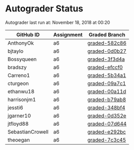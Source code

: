 # Autograder Status
Autograder last run at: November 18, 2018 at 00:20

| GitHub ID | Assignment | Graded Branch |
|-----------|------------|---------------|
| AnthonyOk | a6 | [graded-582c86](https://github.com/Fall2018COMP401-001/a6-AnthonyOk/tree/graded-582c86) | 
| bjtaylo | a6 | [graded-0d0b27](https://github.com/Fall2018COMP401-001/a6-bjtaylo/tree/graded-0d0b27) | 
| Bossyqueen | a6 | [graded-3f3d4a](https://github.com/Fall2018COMP401-001/a6-Bossyqueen/tree/graded-3f3d4a) | 
| bradszy | a6 | [graded-efccf0](https://github.com/Fall2018COMP401-001/a6-bradszy/tree/graded-efccf0) | 
| Carreno1 | a6 | [graded-5b34a1](https://github.com/Fall2018COMP401-001/a6-Carreno1/tree/graded-5b34a1) | 
| cturgeon | a6 | [graded-09a7c1](https://github.com/Fall2018COMP401-001/a6-cturgeon/tree/graded-09a7c1) | 
| ethanwu18 | a6 | [graded-00a11d](https://github.com/Fall2018COMP401-001/a6-ethanwu18/tree/graded-00a11d) | 
| harrisonjm1 | a6 | [graded-b79ab8](https://github.com/Fall2018COMP401-001/a6-harrisonjm1/tree/graded-b79ab8) | 
| jessti6 | a6 | [graded-348bf4](https://github.com/Fall2018COMP401-001/a6-jessti6/tree/graded-348bf4) | 
| jgarner10 | a6 | [graded-0d352e](https://github.com/Fall2018COMP401-001/a6-jgarner10/tree/graded-0d352e) | 
| jtfloyd88 | a6 | [graded-07d644](https://github.com/Fall2018COMP401-001/a6-jtfloyd88/tree/graded-07d644) | 
| SebastianCrowell | a6 | [graded-e292bc](https://github.com/Fall2018COMP401-001/a6-SebastianCrowell/tree/graded-e292bc) | 
| theoegan | a6 | [graded-7c3c45](https://github.com/Fall2018COMP401-001/a6-theoegan/tree/graded-7c3c45) | 
